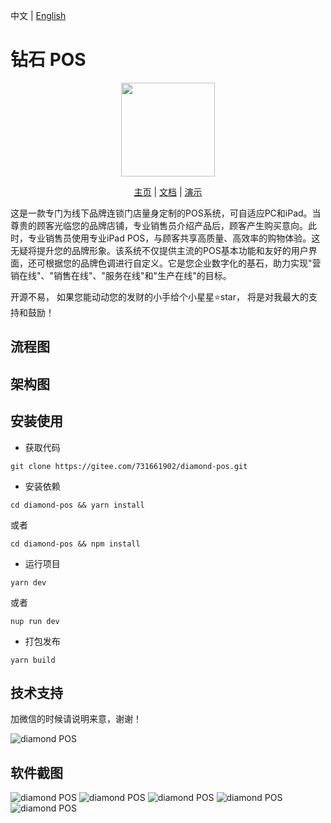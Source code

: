中文 | [English](./README-en.md)

# 钻石 POS
<p align="center">
    <img src="https://s1.imagehub.cc/images/2024/04/29/9e531fec82c60fefbaceaafc8fbf7229.png" width="150" />
</p>
<p align="center">
    <a href="" target="_blank">主页</a> |
    <a href="" target="_blank">文档</a> | 
    <a href="" target="_blank">演示</a> 
</p>

这是一款专门为线下品牌连锁门店量身定制的POS系统，可自适应PC和iPad。当尊贵的顾客光临您的品牌店铺，专业销售员介绍产品后，顾客产生购买意向。此时，专业销售员使用专业iPad POS，与顾客共享高质量、高效率的购物体验。这无疑将提升您的品牌形象。该系统不仅提供主流的POS基本功能和友好的用户界面，还可根据您的品牌色调进行自定义。它是您企业数字化的基石，助力实现"营销在线"、"销售在线"、"服务在线"和"生产在线"的目标。

开源不易， 如果您能动动您的发财的小手给个小星星⭐star， 将是对我最大的支持和鼓励！


## 流程图


## 架构图


## 安装使用

- 获取代码
```
git clone https://gitee.com/731661902/diamond-pos.git
```
- 安装依赖
```
cd diamond-pos && yarn install 
```
或者
```
cd diamond-pos && npm install
```
- 运行项目
```
yarn dev
```
或者
```
nup run dev
```
- 打包发布
```
yarn build
```

## 技术支持

加微信的时候请说明来意，谢谢！

<img src="https://i.postimg.cc/MvkqZPqQ/rrrrimage.png"  alt='diamond POS '/>

## 软件截图
<img src="https://s21.ax1x.com/2024/06/11/pkUYRgO.png" alt="diamond POS" />

<img src="https://s21.ax1x.com/2024/06/11/pkUY5bd.png" alt="diamond POS" />

<img src="https://s21.ax1x.com/2024/06/11/pkUYTUI.png" alt="diamond POS" />

<img src="https://s21.ax1x.com/2024/06/11/pkUY75t.png" alt="diamond POS" />

<img src="https://s21.ax1x.com/2024/06/11/pkUYbPP.png" alt="diamond POS" />


